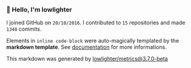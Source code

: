 ### 👋 Hello, I'm lowlighter

I joined GitHub on `20/10/2016`.
I contributed to `15` repositories and made `1340` commits.

Elements in `inline code-block` were auto-magically templated by the **markdown template**.
See [documentation](https://github.com/lowlighter/metrics/blob/master/source/templates/markdown/README.md) for more informations.

This markdown was generated by [lowlighter/metrics@3.7.0-beta](https://github.com/lowlighter/metrics)
